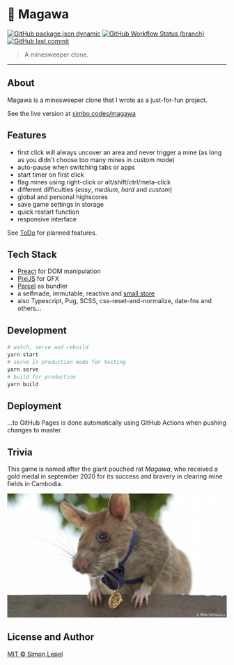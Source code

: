# 🐀 Magawa

[![GitHub package.json dynamic](https://img.shields.io/github/package-json/version/simbo/magawa)](https://github.com/simbo/magawa/blob/master/package.json)
[![GitHub Workflow Status (branch)](https://img.shields.io/github/workflow/status/simbo/magawa/CI/master)](https://github.com/simbo/magawa/actions?query=workflow%3ACI)
[![GitHub last commit](https://img.shields.io/github/last-commit/simbo/magawa/master)](https://github.com/simbo/magawa/commits/master)

> A minesweeper clone.

---

## About

Magawa is a minesweeper clone that I wrote as a just-for-fun project.

See the live version at [simbo.codes/magawa](https://simbo.codes/magawa)

## Features

- first click will always uncover an area and never trigger a mine (as long as
  you didn't choose too many mines in custom mode)
- auto-pause when switching tabs or apps
- start timer on first click
- flag mines using right-click or alt/shift/ctrl/meta-click
- different difficulties (_easy_, _medium_, _hard_ and _custom_)
- global and personal highscores
- save game settings in storage
- quick restart function
- responsive interface

See [ToDo](./TODO.md) for planned features.

## Tech Stack

- [Preact](https://preactjs.com/) for DOM manipulation
- [PixiJS](https://www.pixijs.com/) for GFX
- [Parcel](https://parceljs.org/) as bundler
- a selfmade, immutable, reactive and [small store](https://github.com/simbo/small-store)
- also Typescript, Pug, SCSS, css-reset-and-normalize, date-fns and others...

## Development

```sh
# watch, serve and rebuild
yarn start
# serve in production mode for testing
yarn serve
# build for production
yarn build
```

## Deployment

...to GitHub Pages is done automatically using GitHub Actions when pushing
changes to master.

## Trivia

This game is named after the giant pouched rat _Magawa_, who received a gold medal
in september 2020 for its success and bravery in clearing mine fields in
Cambodia.

![Magawa](./src/static/images/magawa.jpg)

## License and Author

[MIT &copy; Simon Lepel](http://simbo.mit-license.org/)
